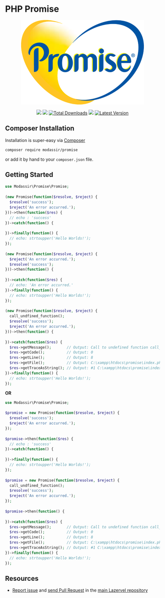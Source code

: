 # PHP Promise

<p align="center">
<img src="https://raw.githubusercontent.com/lazervel/assets/main/banners/promise.png" alt="Promise"/>
</p>

<p align="center">
<a href="https://github.com/shahzadamodassir"><img src="https://img.shields.io/badge/Author-Shahzada%20Modassir-%2344cc11?style=flat-square"/></a>
<a href="LICENSE"><img src="https://img.shields.io/github/license/lazervel/promise?style=flat-square"/></a>
<a href="https://packagist.org/packages/modassir/promise"><img src="https://img.shields.io/packagist/dt/modassir/promise.svg?style=flat-square" alt="Total Downloads"></img></a>
<a href="https://github.com/lazervel/promise/stargazers"><img src="https://img.shields.io/github/stars/lazervel/promise?style=flat-square"/></a>
<a href="https://github.com/lazervel/promise/releases"><img src="https://img.shields.io/github/release/lazervel/promise.svg?style=flat-square" alt="Latest Version"></img></a>
</p>

## Composer Installation

Installation is super-easy via [Composer](https://getcomposer.org)

```bash
composer require modassir/promise
```

or add it by hand to your `composer.json` file.

## Getting Started

```php
use Modassir\Promise\Promise;

(new Promise(function($resolve, $reject) {
  $resolve('success');
  $reject('An error accurred.');
}))->then(function($res) {
  // echo : 'success'
})->catch(function() {

})->finally(function() {
  // echo: strtoupper('Hello Worlds!');
});

(new Promise(function($resolve, $reject) {
  $reject('An error accurred.');
  $resolve('success');
}))->then(function() {

})->catch(function($res) {
  // echo: 'An error accurred.'
})->finally(function() {
  // echo: strtoupper('Hello Worlds!');
});

(new Promise(function($resolve, $reject) {
  call_undfined_function();
  $resolve('success');
  $reject('An error accurred.');
}))->then(function() {

})->catch(function($res) {
  $res->getMessage();       // Output: Call to undefined function call_undfined_function()
  $res->getCode();          // Output: 0
  $res->getLine();          // Output: 8
  $res->getFile();          // Output: C:\xampp\htdocs\promise\index.php
  $res->getTraceAsString(); // Output: #1 C:\xampp\htdocs\promise\index.php(9): Modassir\Promise\Promise->__construct(Object(Closure))
})->finally(function() {
  // echo: strtoupper('Hello Worlds!');
});
```

**OR**

```php
use Modassir\Promise\Promise;

$promise = new Promise(function($resolve, $reject) {
  $resolve('success');
  $reject('An error accurred.');
});

$promise->then(function($res) {
  // echo : 'success'
})->catch(function() {

})->finally(function() {
  // echo: strtoupper('Hello Worlds!');
});

$promise = new Promise(function($resolve, $reject) {
  call_undfined_function();
  $resolve('success');
  $reject('An error accurred.');
});

$promise->then(function() {

})->catch(function($res) {
  $res->getMessage();       // Output: Call to undefined function call_undfined_function()
  $res->getCode();          // Output: 0
  $res->getLine();          // Output: 8
  $res->getFile();          // Output: C:\xampp\htdocs\promise\index.php
  $res->getTraceAsString(); // Output: #1 C:\xampp\htdocs\promise\index.php(9): Modassir\Promise\Promise->__construct(Object(Closure))
})->finally(function() {
  // echo: strtoupper('Hello Worlds!');
});
```

## Resources
- [Report issue](https://github.com/lazervel/promise/issues) and [send Pull Request](https://github.com/lazervel/promise/pulls) in the [main Lazervel repository](https://github.com/lazervel/promise)
